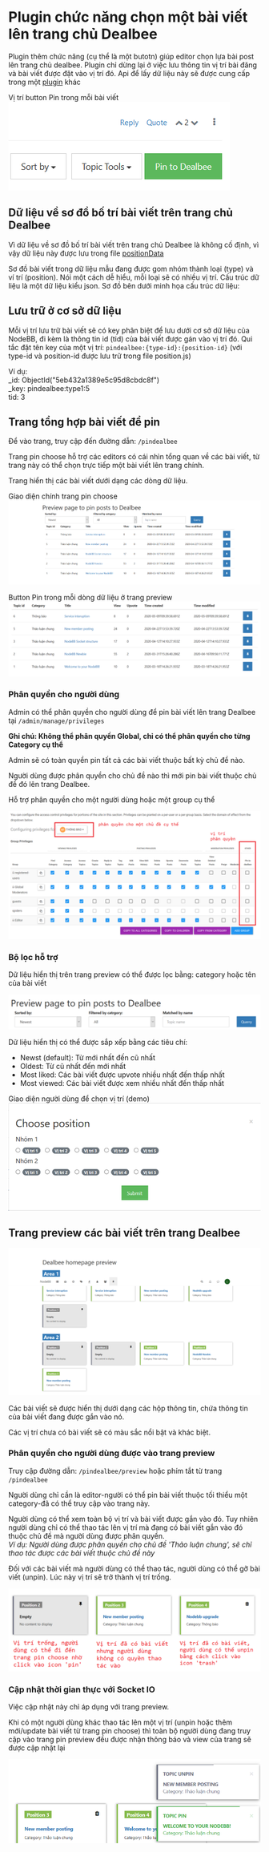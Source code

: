 # Plugin chức năng chọn một bài viết lên trang chủ Dealbee

Plugin thêm chức năng (cụ thể là một butotn) giúp editor chọn lựa bài post lên trang chủ dealbee.
Plugin chỉ dừng lại ở việc lưu thông tin vị trí bài đăng và bài viết được đặt vào vị trí đó.
Api để lấy dữ liệu này sẽ được cung cấp trong một [plugin](https://github.com/dealbee/nodebb-plugin-thesis-write-api) khác

Vị trí button Pin trong mỗi bài viết</br>
![Button Postion](screenshots/button-position.png?raw=true)

## Dữ liệu về sơ đồ bố trí bài viết trên trang chủ Dealbee

Vì dữ liệu về sơ đồ bố trí bài viết trên trang chủ Dealbee là không cố định, vì vậy dữ liệu này được lưu trong file [positionData](/lib/positionData.js)

Sơ đồ bài viết trong dữ liệu mẫu đang được gom nhóm thành loại (type) và ví trí (position).
Nói một cách dễ hiểu, mỗi loại sẽ có nhiều vị trí.
Cấu trúc dữ liệu là một dữ liệu kiểu json. Sơ đồ bên dưới minh họa cấu trúc dữ liệu:

## Lưu trữ ở cơ sở dữ liệu
Mỗi vị trí lưu trữ bài viết sẽ có key phân biệt để lưu dưới cơ sở dữ liệu của NodeBB, đi kèm là thông tin id (tid) của bài viết được gán vào vị trí đó.
Qui tắc đặt tên key của một vị trí: `pindealbee:{type-id}:{position-id}` (với type-id và position-id được lưu trữ trong file position.js)

Ví dụ:</br>_id: ObjectId("5eb432a1389e5c95d8cbdc8f")</br>_key: pindealbee:type1:5</br>tid: 3

## Trang tổng hợp bài viết để pin

Để vào trang, truy cập đến đường dẫn: `/pindealbee`

Trang pin choose hỗ trợ các editors có cái nhìn tổng quan về các bài viết, từ trang này có thể chọn trực tiếp một bài viết lên trang chính.

Trang hiển thị các bài viết dưới dạng các dòng dữ liệu.

Giao diện chính trang pin choose
![Button Postion](screenshots/pin-preview.png?raw=true)

Button Pin trong mỗi dòng dữ liệu ở trang preview
![Button Postion](screenshots/button-in-row.png?raw=true)

### Phân quyền cho người dùng

Admin có thể phân quyền cho người dùng để pin bài viết lên trang Dealbee tại `/admin/manage/privileges`

**Ghi chú: Không thể phân quyền Global, chỉ có thể phân quyền cho từng Category cụ thể**

Admin sẽ có toàn quyền pin tất cả các bài viết thuộc bất kỳ chủ đề nào.

Người dùng được phân quyền cho chủ đề nào thì mới pin bài viết thuộc chủ đề đó lên trang Dealbee.

Hỗ trợ phân quyền cho một người dùng hoặc một group cụ thể

![Button Postion](screenshots/add-privileges.png?raw=true)
### Bộ lọc hỗ trợ

Dữ liệu hiển thị trên trang preview có thể được lọc bằng: category hoặc tên của bài viết

![Button Postion](screenshots/filter.png?raw=true)

Dữ liệu hiển thị có thể được sắp xếp bằng các tiêu chí:
- Newst (default): Từ mới nhất đến cũ nhất
- Oldest: Từ cũ nhất đến mới nhất
- Most liked: Các bài viết được upvote nhiều nhất đến thấp nhất
- Most viewed: Các bài viết được xem nhiều nhất đến thấp nhất 

Giao diện người dùng để chọn vị trí (demo)
![Button Postion](screenshots/pin-choose.png?raw=true)

## Trang preview các bài viết trên trang Dealbee

![Button Postion](screenshots/page-preview.png?raw=true)

Các bài viết sẽ được hiển thị dưới dạng các hộp thông tin, chứa thông tin của bài viết đang được gắn vào nó.

Các vị trí chưa có bài viết sẽ có màu sắc nổi bật và khác biệt.

### Phân quyền cho người dùng được vào trang preview

Truy cập đường dẫn: `/pindealbee/preview` hoặc phím tắt từ trang `/pindealbee`

Người dùng chỉ cần là editor-người có thể pin bài viết thuộc tối thiểu một category-đã có thể truy cập vào trang này.

Người dùng có thể xem toàn bộ vị trí và bài viết được gắn vào đó. Tuy nhiên người dùng chỉ có thể thao tác lên vị trí mà đang có bài viết gắn vào đó thuộc chủ đề mà người dùng được phân quyền.
</br>*Ví dụ: Người dùng được phân quyền cho chủ đề 'Thảo luận chung', sẽ chỉ thao tác được các bài viết thuộc chủ đề này*

Đối với các bài viết mà người dùng có thể thao tác, người dùng có thể gỡ bài viết (unpin). Lúc này vị trí sẽ trở thành vị trí trống.

![Button Postion](screenshots/position-kinds.png?raw=true)

### Cập nhật thời gian thực với Socket IO

Việc cập nhật này chỉ áp dụng với trang preview.

Khi có một người dùng khác thao tác lên một vị trí (unpin hoặc thêm mới/update bài viết từ trang pin choose) thì toàn bộ người dùng đang truy cập vào trang pin preview đều được nhận thông báo và view của trang sẽ được cập nhật lại

![Button Postion](screenshots/notification.png?raw=true)
